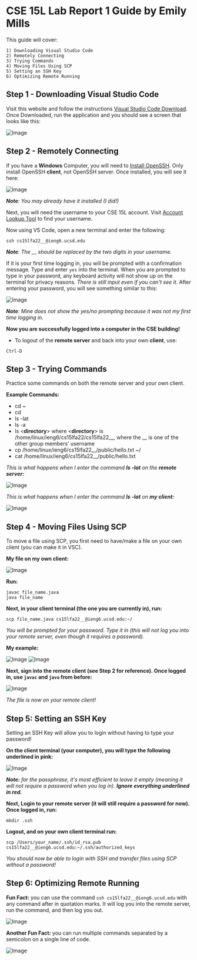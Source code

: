 # **CSE 15L Lab Report 1 Guide** by Emily Mills

This guide will cover:
```
1) Downloading Visual Studio Code
2) Remotely Connecting
3) Trying Commands
4) Moving Files Using SCP
5) Setting an SSH Key
6) Optimizing Remote Running
```

## **Step 1 - Downloading Visual Studio Code**
Visit this website and follow the instructions [Visual Studio Code Download](https://code.visualstudio.com/). Once Downloaded, run the application and you should see a screen that looks like this:


![Image](lab_1&2_images/Get_Started_VSC.png)

## **Step 2 - Remotely Connecting**
If you have a **Windows** Computer, you will need to [Install OpenSSH](https://learn.microsoft.com/en-us/windows-server/administration/openssh/openssh_install_firstuse?tabs=gui). Only install OpenSSH **client**, not OpenSSH server. Once installed, you will see it here:


![Image](lab_1&2_images/SSH_Client.png)



***Note**: You may already have it installed (I did!)*

 Next, you will need the username to your CSE 15L account. Visit [Account Lookup Tool](https://sdacs.ucsd.edu/~icc/index.php) to find your username. 

 Now using VS Code, open a new terminal and enter the following:
```
ssh cs15lfa22__@ieng6.ucsd.edu 
 ```
***Note**: The __ should be replaced by the two digits in your username.*

If it is your first time logging in, you will be prompted with a confirmation message. Type and enter `yes` into the terminal. When you are prompted to type in your password, any keyboard activity will not show up on the terminal for privacy reasons. *There is still input even if you can't see it*. After entering your password, you will see something similar to this: 



![Image](lab_1&2_images/Login.png)

***Note**: Mine does not show the yes/no prompting because it was not my first time logging in*.

**Now you are successfully logged into a computer in the CSE building!**

- To logout of the **remote server** and back into your own **client**, use: 
```
Ctrl-D
```



## **Step 3 - Trying Commands**

Practice some commands on both the remote server and your own client. 

**Example Commands:**

- cd ~
- cd
- ls -lat
- ls -a
- ls <**directory**> where <**directory**> is /home/linux/ieng6/cs15lfa22/cs15lfa22__, where the __ is one of the other group members’ username
- cp /home/linux/ieng6/cs15lfa22__/public/hello.txt ~/
- cat /home/linux/ieng6/cs15lfa22__/public/hello.txt


*This is what happens when I enter the command **ls -lat** on the **remote server:***



![Image](lab_1&2_images/Trying_Commands.png)



*This is what happens when I enter the command **ls -lat** on **my client:***


![Image](lab_1&2_images/Client_Commands.png)



## **Step 4 - Moving Files Using SCP**

To move a file using SCP, you first need to have/make a file on your own client (you can make it in VSC).

**My file on my own client:**


![Image](lab_1&2_images/client_file.png)

**Run:**
```
javac file_name.java
java file_name
```

**Next, in your client terminal (the one you are currently in), run:**

```
scp file_name.java cs15lfa22__@ieng6.ucsd.edu:~/
```

*You will be prompted for your password. Type it in (this will not log you into your remote server, even though it requires a password).*

**My example:**


![Image](lab_1&2_images/running_javac.png)
![Image](lab_1&2_images/scp_transfer.png)


**Next, sign into the remote client (see Step 2 for reference). Once logged in, use `javac` and `java` from before:**

![Image](lab_1&2_images/file_ssh.png)

*The file is now on your remote client!*


## **Step 5: Setting an SSH Key**
Setting an SSH Key will allow you to login without having to type your password! 

**On the client terminal (your computer), you will type the following underlined in pink:**

![Image](lab_1&2_images/SSH_Keygen.png)

***Note:** for the passphrase, it's most efficient to leave it empty (meaning it will not require a password when you log in). **Ignore everything underlined in red.***



**Next, Login to your remote server (it will still require a password for now). Once logged in, run:**

```
mkdir .ssh
```

**Logout, and on your own client terminal run:**


```
scp /Users/your_name/.ssh/id_rsa.pub cs15lfa22__@ieng6.ucsd.edu:~/.ssh/authorized_keys
```


*You should now be able to login with SSH and transfer files using SCP without a password!*


## **Step 6: Optimizing Remote Running**
**Fun Fact:** you can use the command `ssh cs15lfa22__@ieng6.ucsd.edu` with any command after in quotation marks. It will log you into the remote server, run the command, and then log you out. 

![Image](lab_1&2_images/log_in_log_out.png)

**Another Fun Fact:** you can run multiple commands separated by a semicolon on a single line of code. 

![Image](lab_1&2_images/semicolon_single_line.png)











